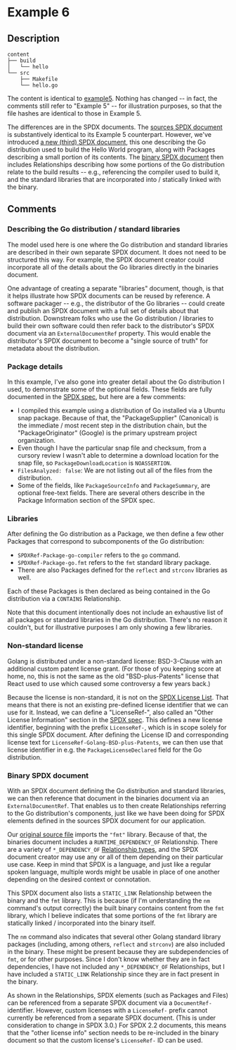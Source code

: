 # Example 6

## Description

```
content
├── build
│   └── hello
└── src
    ├── Makefile
    └── hello.go
```

The content is identical to [example5](../example5).
Nothing has changed -- in fact, the comments still refer to "Example 5" -- for illustration purposes, so that the file hashes are identical to those in Example 5.

The differences are in the SPDX documents.
The [sources SPDX document](spdx2.2/example6-src.spdx) is substantively identical to its Example 5 counterpart.
However, we've introduced [a new (third) SPDX document](spdx2.2/example6-lib.spdx), this one describing the Go distribution used to build the Hello World program, along with Packages describing a small portion of its contents.
The [binary SPDX document](spdx2.2/example6-bin.spdx) then includes Relationships describing how some portions of the Go distribution relate to the build results -- e.g., referencing the compiler used to build it, and the standard libraries that are incorporated into / statically linked with the binary.

## Comments

### Describing the Go distribution / standard libraries

The model used here is one where the Go distribution and standard libraries are described in their own separate SPDX document.
It does not need to be structured this way.
For example, the SPDX document creator could incorporate all of the details about the Go libraries directly in the binaries document.

One advantage of creating a separate "libraries" document, though, is that it helps illustrate how SPDX documents can be reused by reference.
A software packager -- e.g., the distributor of the Go libraries -- could create and publish an SPDX document with a full set of details about that distribution.
Downstream folks who use the Go distribution / libraries to build their own software could then refer back to the distributor's SPDX document via an `ExternalDocumentRef` property.
This would enable the distributor's SPDX document to become a "single source of truth" for metadata about the distribution.

### Package details

In this example, I've also gone into greater detail about the Go distribution I used, to demonstrate some of the optional fields.
These fields are fully documented in the [SPDX spec](https://spdx.github.io/spdx-spec/3-package-information/), but here are a few comments:
* I compiled this example using a distribution of Go installed via a Ubuntu snap package. Because of that, the "PackageSupplier" (Canonical) is the immediate / most recent step in the distribution chain, but the "PackageOriginator" (Google) is the primary upstream project organization.
* Even though I have the particular snap file and checksum, from a cursory review I wasn't able to determine a download location for the snap file, so `PackageDownloadLocation` is `NOASSERTION`.
* `FilesAnalyzed: false`: We are not listing out all of the files from the distribution.
* Some of the fields, like `PackageSourceInfo` and `PackageSummary`, are optional free-text fields. There are several others describe in the Package Information section of the SPDX spec.

### Libraries

After defining the Go distribution as a Package, we then define a few other Packages that correspond to subcomponents of the Go distribution:
* `SPDXRef-Package-go-compiler` refers to the `go` command.
* `SPDXRef-Package-go.fmt` refers to the `fmt` standard library package.
* There are also Packages defined for the `reflect` and `strconv` libraries as well.

Each of these Packages is then declared as being contained in the Go distribution via a `CONTAINS` Relationship.

Note that this document intentionally does not include an exhaustive list of all packages or standard libraries in the Go distribution.
There's no reason it couldn't, but for illustrative purposes I am only showing a few libraries.

### Non-standard license

Golang is distributed under a non-standard license: BSD-3-Clause with an additional custom patent license grant.
(For those of you keeping score at home, no, this is not the same as the old "BSD-plus-Patents" license that React used to use which caused some controversy a few years back.)

Because the license is non-standard, it is not on the [SPDX License List](https://spdx.org/licenses).
That means that there is not an existing pre-defined license identifier that we can use for it.
Instead, we can define a "LicenseRef-", also called an "Other License Information" section in the [SPDX spec](https://spdx.github.io/spdx-spec/6-other-licensing-information-detected/).
This defines a new license identifier, beginning with the prefix `LicenseRef-`, which is in scope solely for this single SPDX document.
After defining the License ID and corresponding license text for `LicenseRef-Golang-BSD-plus-Patents`, we can then use that license identifier in e.g. the `PackageLicenseDeclared` field for the Go distribution.

### Binary SPDX document

With an SPDX document defining the Go distribution and standard libraries, we can then reference that document in the binaries document via an `ExternalDocumentRef`.
That enables us to then create Relationships referring to the Go distribution's components, just like we have been doing for SPDX elements defined in the sources SPDX document for our application.

Our [original source file](content/src/hello.go) imports the `"fmt"` library.
Because of that, the binaries document includes a `RUNTIME_DEPENDENCY_OF` Relationship.
There are a variety of `*_DEPENDENCY_OF` [Relationship types](https://spdx.github.io/spdx-spec/7-relationships-between-SPDX-elements/), and the SPDX document creator may use any or all of them depending on their particular use case.
Keep in mind that SPDX is a language, and just like a regular spoken language, multiple words might be usable in place of one another depending on the desired context or connotation.

This SPDX document also lists a `STATIC_LINK` Relationship between the binary and the `fmt` library.
This is because (if I'm understanding the `nm` command's output correctly) the built binary contains content from the `fmt` library, which I believe indicates that some portions of the `fmt` library are statically linked / incorporated into the binary itself.

The `nm` command also indicates that several other Golang standard library packages (including, among others, `reflect` and `strconv`) are also included in the binary.
These might be present because they are subdependencies of `fmt`, or for other purposes.
Since I don't know whether they are in fact dependencies, I have not included any `*_DEPENDENCY_OF` Relationships, but I have included a `STATIC_LINK` Relationship since they are in fact present in the binary.

As shown in the Relationships, SPDX elements (such as Packages and Files) can be referenced from a separate SPDX document via a `DocumentRef-` identifier.
However, custom licenses with a `LicenseRef-` prefix cannot currently be referenced from a separate SPDX document.
(This is under consideration to change in SPDX 3.0.)
For SPDX 2.2 documents, this means that the "other license info" section needs to be re-included in the binary document so that the custom license's `LicenseRef-` ID can be used.
